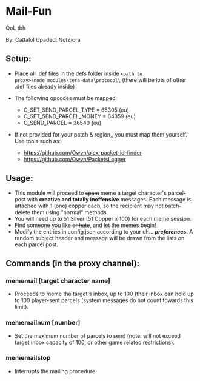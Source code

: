 # Mail-Fun

QoL tbh 

By: Cattalol
Upaded: NotZiora

## Setup:
- Place all .def files in the defs folder inside `<path to proxy>\node_modules\tera-data\protocol\` (there will be lots of other .def files already inside)
- The following opcodes must be mapped:
  - C_SET_SEND_PARCEL_TYPE = 65305 (eu)
  - C_SET_SEND_PARCEL_MONEY = 64359 (eu)
  - C_SEND_PARCEL = 36540 (eu)

- If not provided for your patch & region,, you must map them yourself. Use tools such as:
  - https://github.com/Owyn/alex-packet-id-finder 
  - https://github.com/Owyn/PacketsLogger

## Usage:
- This module will proceed to ~~spam~~ meme a target character's parcel-post with **creative and totally inoffensive** messages. 
Each message is attached with 1 (one) copper each, so the recipient may not batch-delete them using "normal" methods.
- You will need up to 51 Silver (51 Copper x 100) for each meme session.
- Find someone you like ~~or hate~~, and let the memes begin!
- Modify the entries in config.json according to your uh... _**preferences**_. A random subject header and message will be drawn from the lists on each parcel post.

## Commands (in the proxy channel):
### mememail [target character name]
- Proceeds to meme the target's inbox, up to 100 (their inbox can hold up to 100 player-sent parcels (system messages do not count towards this limit).
### mememailnum [number]
- Set the maximum number of parcels to send (note: will not exceed target inbox capacity of 100, or other game related restrictions).
### mememailstop
- Interrupts the mailing procedure.
